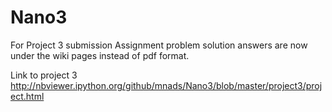 # Nano3
For Project 3 submission
Assignment problem solution answers are now under the wiki pages instead of pdf format.

Link to project 3 http://nbviewer.ipython.org/github/mnads/Nano3/blob/master/project3/project.html
